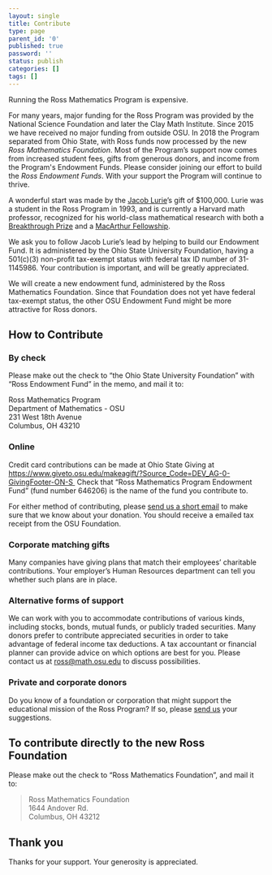 ```yaml
---
layout: single
title: Contribute
type: page
parent_id: '0'
published: true
password: ''
status: publish
categories: []
tags: []
---
```

Running the Ross Mathematics Program is expensive.

For many years, major funding for the Ross Program was provided by the National Science Foundation and later the Clay Math Institute.  Since 2015 we have received no major funding from outside OSU. In 2018 the Program separated from Ohio State, with Ross funds now processed by the new <i>Ross Mathematics Foundation</i>. Most of the Program’s support now comes from increased student fees, gifts from generous donors, and income from the Program's Endowment Funds. Please consider joining our effort to build the _Ross Endowment Funds_. With your support the Program will continue to thrive.

A wonderful start was made by the [Jacob Lurie](http://en.wikipedia.org/wiki/Jacob_Lurie)’s gift of $100,000\. Lurie was a student in the Ross Program in 1993, and is currently a Harvard math professor, recognized for his world-class mathematical research with both a [Breakthrough Prize](http://en.wikipedia.org/wiki/Breakthrough_Prize_in_Mathematics) and a [MacArthur Fellowship](http://www.macfound.org/fellows/class/class-2014/).

We ask you to follow Jacob Lurie’s lead by helping to build our Endowment Fund. It is administered by the Ohio State University Foundation, having a 501(c)(3) non-profit tax-exempt status with federal tax ID number of 31-1145986. Your contribution is important, and will be greatly appreciated. 

We will create a new endowment fund, administered by the Ross Mathematics Foundation.  Since that Foundation does not yet have federal tax-exempt status, the other OSU Endowment Fund might be more attractive for Ross donors. 

## How to Contribute

### By check

Please make out the check to “the Ohio State University Foundation” with “Ross Endowment Fund” in the memo, and mail it to:

Ross Mathematics Program<br>
Department of Mathematics - OSU<br>
231 West 18th Avenue<br>
Columbus, OH 43210

### Online

Credit card contributions can be made at Ohio State Giving at https://www.giveto.osu.edu/makeagift/?Source_Code=DEV_AG-0-GivingFooter-ON-S  Check that “Ross Mathematics Program Endowment Fund” (fund number 646206) is the name of the fund you contribute to.  

For either method of contributing, please [send us a short email](mailto:ross@math.osu.edu)  to make sure that we know about your donation. You should receive a emailed tax receipt from the OSU Foundation.

### Corporate matching gifts

Many companies have giving plans that match their employees’ charitable contributions. Your employer’s Human Resources department can tell you whether such plans are in place.

### Alternative forms of support

We can work with you to accommodate contributions of various kinds, including stocks, bonds, mutual funds, or publicly traded securities. Many donors prefer to contribute appreciated securities in order to take advantage of federal income tax deductions. A tax accountant or financial planner can provide advice on which options are best for you. Please contact us at [ross@math.osu.edu](mailto:ross@math.osu.edu) to discuss possibilities.

### Private and corporate donors

Do you know of a foundation or corporation that might support the educational mission of the Ross Program? If so, please [send us](mailto:ross@math.osu.edu) your suggestions.

## To contribute directly to the new Ross Foundation

Please make out the check to “Ross Mathematics Foundation”, and mail it to:

> Ross Mathematics Foundation  
> 1644 Andover Rd.  
> Columbus, OH 43212

## Thank you

Thanks for your support. Your generosity is appreciated.
